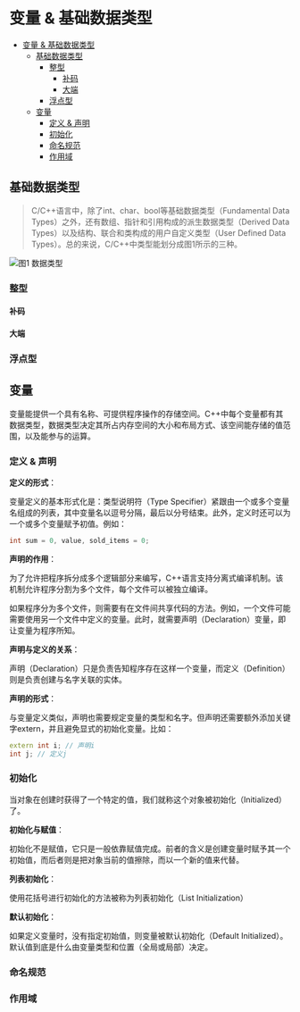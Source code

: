 # 变量 & 基础数据类型

- [变量 \& 基础数据类型](#变量--基础数据类型)
  - [基础数据类型](#基础数据类型)
    - [整型](#整型)
      - [补码](#补码)
      - [大端](#大端)
    - [浮点型](#浮点型)
  - [变量](#变量)
    - [定义 \& 声明](#定义--声明)
    - [初始化](#初始化)
    - [命名规范](#命名规范)
    - [作用域](#作用域)

## 基础数据类型

> C/C++语言中，除了int、char、bool等基础数据类型（Fundamental Data Types）之外，还有数组、指针和引用构成的派生数据类型（Derived Data Types）以及结构、联合和类构成的用户自定义类型（User Defined Data Types）。总的来说，C/C++中类型能划分成图1所示的三种。

![图1 数据类型](https://media.geeksforgeeks.org/wp-content/cdn-uploads/20191113115600/DatatypesInC.png)

### 整型

#### 补码

#### 大端

### 浮点型

## 变量

变量能提供一个具有名称、可提供程序操作的存储空间。C++中每个变量都有其数据类型，数据类型决定其所占内存空间的大小和布局方式、该空间能存储的值范围，以及能参与的运算。

### 定义 & 声明

**定义的形式**：

变量定义的基本形式化是：类型说明符（Type Specifier）紧跟由一个或多个变量名组成的列表，其中变量名以逗号分隔，最后以分号结束。此外，定义时还可以为一个或多个变量赋予初值。例如：

```c++
int sum = 0, value, sold_items = 0;
```

**声明的作用**：

为了允许把程序拆分成多个逻辑部分来编写，C++语言支持分离式编译机制。该机制允许程序分割为多个文件，每个文件可以被独立编译。

如果程序分为多个文件，则需要有在文件间共享代码的方法。例如，一个文件可能需要使用另一个文件中定义的变量。此时，就需要声明（Declaration）变量，即让变量为程序所知。

**声明与定义的关系**：

声明（Declaration）只是负责告知程序存在这样一个变量，而定义（Definition）则是负责创建与名字关联的实体。

**声明的形式**：

与变量定义类似，声明也需要规定变量的类型和名字。但声明还需要额外添加关键字extern，并且避免显式的初始化变量。比如：

```c++
extern int i; // 声明i
int j; // 定义j
```

### 初始化

当对象在创建时获得了一个特定的值，我们就称这个对象被初始化（Initialized）了。

**初始化与赋值**：

初始化不是赋值，它只是一般依靠赋值完成。前者的含义是创建变量时赋予其一个初始值，而后者则是把对象当前的值擦除，而以一个新的值来代替。

**列表初始化**：

使用花括号进行初始化的方法被称为列表初始化（List Initialization）

**默认初始化**：

如果定义变量时，没有指定初始值，则变量被默认初始化（Default Initialized）。默认值到底是什么由变量类型和位置（全局或局部）决定。

### 命名规范

### 作用域
